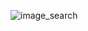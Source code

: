 ![image_search](https://github.com/xHexlabx/SuperAI_SS4_Recap/assets/118115127/1f58796c-89cd-4cb7-9ced-9ee00d960c8c)
